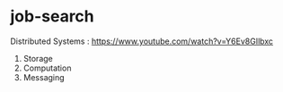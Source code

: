 # job-search

Distributed Systems : 
https://www.youtube.com/watch?v=Y6Ev8GIlbxc

1. Storage 
2. Computation 
3. Messaging


